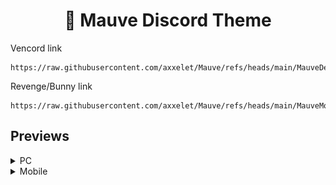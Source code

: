 <h1 align="center">🌸 Mauve Discord Theme</h1

Vencord link
```
https://raw.githubusercontent.com/axxelet/Mauve/refs/heads/main/MauveDesktop.css
```
Revenge/Bunny link
```
https://raw.githubusercontent.com/axxelet/Mauve/refs/heads/main/MauveMobile
```

## Previews

<details>
  <br/>
  <summary>PC</summary>
  <img src="images/chat.png"/>
  <img src="images/settings.png"/>
</details>
<details>
  <br/>
  <summary>Mobile</summary>
  <img src = "images/mob.jpg" width="40%"/>
</details>
